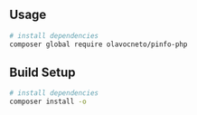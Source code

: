 ## Usage

``` bash
# install dependencies
composer global require olavocneto/pinfo-php
```

## Build Setup

``` bash
# install dependencies
composer install -o
```
